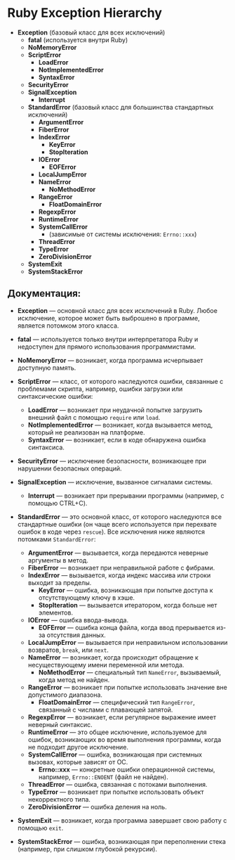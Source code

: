 # Ruby Exception Hierarchy

- **Exception** (базовый класс для всех исключений)
  - **fatal** (используется внутри Ruby)
  - **NoMemoryError**
  - **ScriptError**
    - **LoadError**
    - **NotImplementedError**
    - **SyntaxError**
  - **SecurityError**
  - **SignalException**
    - **Interrupt**
  - **StandardError** (базовый класс для большинства стандартных исключений)
    - **ArgumentError**
    - **FiberError**
    - **IndexError**
      - **KeyError**
      - **StopIteration**
    - **IOError**
      - **EOFError**
    - **LocalJumpError**
    - **NameError**
      - **NoMethodError**
    - **RangeError**
      - **FloatDomainError**
    - **RegexpError**
    - **RuntimeError**
    - **SystemCallError**
      - (зависимые от системы исключения: `Errno::xxx`)
    - **ThreadError**
    - **TypeError**
    - **ZeroDivisionError**
  - **SystemExit**
  - **SystemStackError**

## Документация:

- **Exception** — основной класс для всех исключений в Ruby. Любое исключение, которое может быть выброшено в программе, является потомком этого класса.

- **fatal** — используется только внутри интерпретатора Ruby и недоступен для прямого использования программистами.

- **NoMemoryError** — возникает, когда программа исчерпывает доступную память.

- **ScriptError** — класс, от которого наследуются ошибки, связанные с проблемами скрипта, например, ошибки загрузки или синтаксические ошибки:
  - **LoadError** — возникает при неудачной попытке загрузить внешний файл с помощью `require` или `load`.
  - **NotImplementedError** — возникает, когда вызывается метод, который не реализован на платформе.
  - **SyntaxError** — возникает, если в коде обнаружена ошибка синтаксиса.

- **SecurityError** — исключение безопасности, возникающее при нарушении безопасных операций.

- **SignalException** — исключение, вызванное сигналами системы.
  - **Interrupt** — возникает при прерывании программы (например, с помощью CTRL+C).

- **StandardError** — это основной класс, от которого наследуются все стандартные ошибки (он чаще всего используется при перехвате ошибок в коде через `rescue`). Все исключения ниже являются потомками `StandardError`:
  - **ArgumentError** — вызывается, когда передаются неверные аргументы в метод.
  - **FiberError** — возникает при неправильной работе с фибрами.
  - **IndexError** — вызывается, когда индекс массива или строки выходит за пределы.
    - **KeyError** — ошибка, возникающая при попытке доступа к отсутствующему ключу в хэше.
    - **StopIteration** — вызывается итератором, когда больше нет элементов.
  - **IOError** — ошибка ввода-вывода.
    - **EOFError** — ошибка конца файла, когда ввод прерывается из-за отсутствия данных.
  - **LocalJumpError** — вызывается при неправильном использовании возвратов, `break`, или `next`.
  - **NameError** — возникает, когда происходит обращение к несуществующему имени переменной или метода.
    - **NoMethodError** — специальный тип `NameError`, вызываемый, когда метод не найден.
  - **RangeError** — возникает при попытке использовать значение вне допустимого диапазона.
    - **FloatDomainError** — специфический тип `RangeError`, связанный с числами с плавающей запятой.
  - **RegexpError** — возникает, если регулярное выражение имеет неверный синтаксис.
  - **RuntimeError** — это общее исключение, используемое для ошибок, возникающих во время выполнения программы, когда не подходит другое исключение.
  - **SystemCallError** — ошибка, возникающая при системных вызовах, которые зависят от ОС.
    - **Errno::xxx** — конкретные ошибки операционной системы, например, `Errno::ENOENT` (файл не найден).
  - **ThreadError** — ошибка, связанная с потоками выполнения.
  - **TypeError** — возникает при попытке использовать объект некорректного типа.
  - **ZeroDivisionError** — ошибка деления на ноль.

- **SystemExit** — возникает, когда программа завершает свою работу с помощью `exit`.

- **SystemStackError** — ошибка, возникающая при переполнении стека (например, при слишком глубокой рекурсии).
